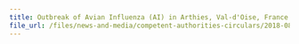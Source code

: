 ```yaml
---
title: Outbreak of Avian Influenza (AI) in Arthies, Val-d'Oise, France 
file_url: /files/news-and-media/competent-authorities-circulars/2018-08-13-CA2.pdf
---
```

